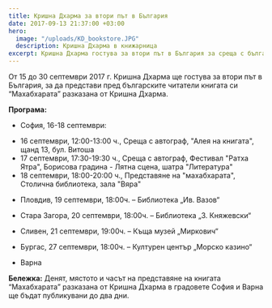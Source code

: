 ```yaml
---
title: Кришна Дхарма за втори път в България
date: 2017-09-13 21:37:00 +03:00
hero:
  image: "/uploads/KD_bookstore.JPG"
  description: Кришна Дхарма в книжарница
excerpt: Кришна Дхарма гостува за втори път в България за среща с българските читатели
---
```


От 15 до 30 септември 2017 г. Кришна Дхарма ще гостува за втори път в България, за да представи пред българските читатели книгата си “Махабхарата” разказана от Кришна Дхарма.

**Програма:**

* София, 16-18 септември:

- 16 септември, 12:00-13:00 ч., Среща с автограф, "Алея на книгата", щанд 13, бул. Витоша
- 17 септември, 17:30-19:30 ч., Среща с автограф, Фестивал "Ратха Ятра", Борисова градина - Лятна сцена, шатра "Литература"
- 18 септември, 18:00-20:00 ч., Представяне на "махабхарата", Столична библиотека, зала "Вяра"

* Пловдив, 19 септември, 18:00ч. – Библиотека „Ив. Вазов“ 
 
* Стара Загора, 20 септември, 18:00ч. – Библиотека „З. Княжевски“

* Сливен, 21 септември, 19:00ч. – Къща музей „Миркович“  

* Бургас, 27 септември, 18:00ч. – Културен център „Морско казино“ 

* Варна 

**Бележка:** Денят, мястото и часът на представяне на книгата  “Махабхарата” разказана от Кришна Дхарма в градовете София и Варна ще бъдат публикувани до два дни.
